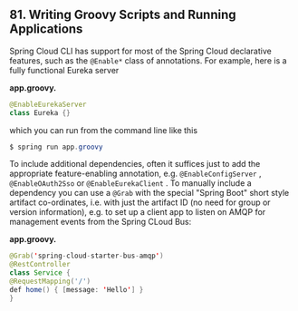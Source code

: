 ## 81. Writing Groovy Scripts and Running Applications

Spring Cloud CLI has support for most of the Spring Cloud declarative features, such as the  `@Enable*`  class of annotations. For example, here is a fully functional Eureka server

**app.groovy.**  

```java
@EnableEurekaServer
class Eureka {}
```

which you can run from the command line like this

```java
$ spring run app.groovy
```

To include additional dependencies, often it suffices just to add the appropriate feature-enabling annotation, e.g.  `@EnableConfigServer` ,  `@EnableOAuth2Sso`  or  `@EnableEurekaClient` . To manually include a dependency you can use a  `@Grab`  with the special "Spring Boot" short style artifact co-ordinates, i.e. with just the artifact ID (no need for group or version information), e.g. to set up a client app to listen on AMQP for management events from the Spring CLoud Bus:

**app.groovy.**  

```java
@Grab('spring-cloud-starter-bus-amqp')
@RestController
class Service {
@RequestMapping('/')
def home() { [message: 'Hello'] }
}
```

